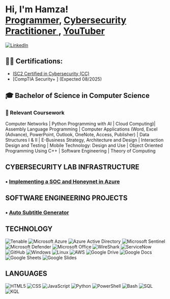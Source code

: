 <h1>Hi, I'm Hamza! <br/><a href="https://github.com/codehamza936">Programmer</a>, <a href="https://www.linkedin.com/in/hamzakhalid129/">Cybersecurity Practitioner </a>, <a href="https://www.youtube.com/c/hamzakhalid129">YouTuber</a></h1>

[![LinkedIn](https://img.shields.io/badge/LinkedIn-Connect!-blue?logo=linkedin&logoColor=white)](https://www.linkedin.com/in/hamzakhalid129/)



<h2>👨‍💻 Certifications:</h2>

  - [ISC2 Certified in Cybersecurity (CC) ](https://www.credly.com/badges/b200a533-e4e7-40eb-a437-db0eef1c35e7/linked_in_profile)
  -  [CompTIA Security+ ] (Expected 08/2025)

## 🎓 Bachelor of Science in Computer Science

### 📘 Relevant Coursework  
Computer Networks | Python Programming with AI | Cloud Computing)| Assembly Language Programming | Computer Applications (Word, Excel (Advance), PowerPoint, Outlook, OneNote, Access, Publisher) | Data Structures I & II | E-Business Strategy, Architecture and Design | Interaction Design and Testing | Mobile Technology: Design and Use | Object Oriented Programming Using C++  | Software Engineering | Theory of Computing


## CYBERSECURITY LAB INFRASTRUCTURE

### • [Implementing a SOC and Honeynet in Azure](https://github.com/codehamza936/azure-cybersecurity-home-lab)


## SOFTWARE ENGINEERING PROJECTS

### • [ Auto Subtitle Generator ](https://github.com/codehamza936/subtitle-generator/tree/main/Projects/subtitle-generator)


## TECHNOLOGY

![Tenable](https://img.shields.io/badge/-Tenable-242B75?style=flat-square&logo=Tenable) 
![Microsoft Azure](https://img.shields.io/badge/-Microsoft_Azure-0078D4?style=flat-square&logo=Microsoft_Azure)
![Azure Active Directory](https://img.shields.io/badge/-Azure_Active_Directory-0b7cdf?style=flat-square&logo=Azure_Active_Directory)
![Microsoft Sentinel](https://img.shields.io/badge/-Microsoft_Sentinel-5cb2f1?style=flat-square&logo=Microsoft_Sentinel)
![Microsoft Defender](https://img.shields.io/badge/-Microsoft_Defender-1087da?style=flat-square&logo=Microsoft_Defender)
![Microsoft Office](https://img.shields.io/badge/-Microsoft_Office_365-7557a4?style=flat-square&logo=Microsoft_Office_365)
![WireShark](https://img.shields.io/badge/-WireShark-8abbd4?style=flat-square&logo=WireShark)
![ServiceNow](https://img.shields.io/badge/-ServiceNow-85b7a4?style=flat-square&logo=ServiceNow)
![GitHub](https://img.shields.io/badge/-GitHub-181717?style=flat-square&logo=github)
![Windows](https://img.shields.io/badge/-Windows-0078d7?style=flat-square&logo=Windows)
![Linux](https://img.shields.io/badge/-Linux-FCC624?style=flat-square&logo=linux&logoColor=black)
![AWS](https://img.shields.io/badge/-AWS-1d242e?style=flat-square&logo=AWS)
![Google Drive](https://img.shields.io/badge/-Google_Drive-4285F4?style=flat-square&logo=GoogleDrive&logoColor=white)
![Google Docs](https://img.shields.io/badge/-Google_Docs-4285F4?style=flat-square&logo=GoogleDocs&logoColor=white)
![Google Sheets](https://img.shields.io/badge/-Google_Sheets-34A853?style=flat-square&logo=GoogleSheets&logoColor=white)
![Google Slides](https://img.shields.io/badge/-Google_Slides-FBBC04?style=flat-square&logo=GoogleSlides&logoColor=black)

## LANGUAGES

![HTML5](https://img.shields.io/badge/-HTML5-E34F26?style=flat-square&logo=html5&logoColor=white)
![CSS](https://img.shields.io/badge/-CSS-663399?style=flat-square&logo=css)
![JavaScript](https://img.shields.io/badge/-JavaScript-F7DF1E?style=flat-square&logo=javascript&logoColor=black)
![Python](https://img.shields.io/badge/-Python-3776AB?style=flat-square&logo=Python&logoColor=white)
![PowerShell](https://img.shields.io/badge/-Powershell-5793fa?style=flat-square&logo=Powershell)
![Bash](https://img.shields.io/badge/-Bash-4EAA25?style=flat-square&logo=gnubash&logoColor=white)
![SQL](https://img.shields.io/badge/-SQL-5397dc?style=flat-square&logo=SQL)
![KQL](https://img.shields.io/badge/-KQL-36336e?style=flat-square&logo=KQL)
